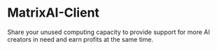 # MatrixAI-Client
Share your unused computing capacity to provide support for more AI creators in need and earn profits at the same time.
